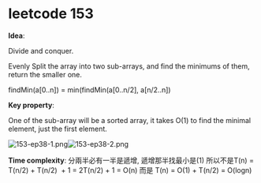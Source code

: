 # leetcode 153

**Idea**:

Divide and conquer.

Evenly Split the array into two sub-arrays, and find the minimums of them, return the smaller one.

findMin(a\[0..n\]) = min(findMin(a\[0..n/2\], a\[n/2..n\])

**Key property**:

One of the sub-array will be a sorted array, it takes O(1) to find the minimal element, just the first element.

![153-ep38-1.png](http://zxi.mytechroad.com/blog/wp-content/uploads/2017/09/153-ep38-1.png)![153-ep38-2.png](http://zxi.mytechroad.com/blog/wp-content/uploads/2017/09/153-ep38-2.png)

**Time complexity**:
分兩半必有一半是遞增, 遞增那半找最小是(1)
所以不是T(n) = T(n/2) + T(n/2)  + 1 = 2T(n/2) + 1 = O(n)
而是 T(n) = O(1) + T(n/2) = O(logn)
